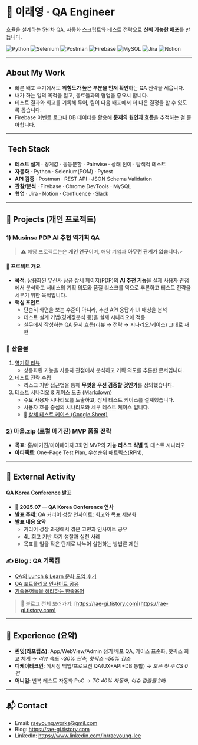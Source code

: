 # 👋 이래영 · QA Engineer
효율을 설계하는 5년차 QA. 자동화 스크립트와 테스트 전략으로 **신뢰 가능한 배포**를 만듭니다.

![Python](https://img.shields.io/badge/Python-3776AB?logo=python&logoColor=white) ![Selenium](https://img.shields.io/badge/Selenium-43B02A?logo=selenium&logoColor=white)
![Postman](https://img.shields.io/badge/Postman-FF6C37?logo=postman&logoColor=white) ![Firebase](https://img.shields.io/badge/Firebase-FFCA28?logo=firebase&logoColor=black) ![MySQL](https://img.shields.io/badge/MySQL-4479A1?logo=mysql&logoColor=white)
![Jira](https://img.shields.io/badge/Jira-0052CC?logo=jira&logoColor=white) ![Notion](https://img.shields.io/badge/Notion-000000?logo=notion&logoColor=white)

---

##  About My Work
- 빠른 배포 주기에서도 **위험도가 높은 부분을 먼저 확인**하는 QA 전략을 세웁니다.
- 내가 하는 일의 목적을 알고, 동료들과의 협업을 중요시 합니다.
- 테스트 결과와 회고를 기록해 두어, 팀이 다음 배포에서 더 나은 결정을 할 수 있도록 돕습니다.
- Firebase 이벤트 로그나 DB 데이터를 활용해 **문제의 원인과 흐름**을 추적하는 걸 좋아합니다.

---

## ️ Tech Stack
- **테스트 설계** · 경계값 · 동등분할 · Pairwise · 상태 전이 · 탐색적 테스트  
- **자동화** · Python · Selenium(POM) · Pytest  
- **API 검증** · Postman · REST API · JSON Schema Validation  
- **관찰/분석** · Firebase · Chrome DevTools · MySQL  
- **협업** · Jira ·  Notion · Confluence · Slack  
---

## 📑 Projects (개인 프로젝트)
### 1) Musinsa PDP **AI 추천** 역기획 QA
> ⚠️ 해당 프로젝트는은 **개인 연구**이며, 해당 기업과 **아무런 관계가 없습니다.**>

#### 📌 프로젝트 개요
- **목적**: 상용화된 무신사 상품 상세 페이지(PDP)의 **AI 추천 기능**을 실제 사용자 관점에서 분석하고 
  서비스의 기획 의도와 품질 리스크를 역으로 추론하고 테스트 전략을 세우기 위한 목적입니다.
- **핵심 포인트**
  - 단순히 화면을 보는 수준이 아니라, 추천 API 응답과 UI 매칭을 분석
  - 테스트 설계 기법(경계값분석 등)을 실제 시나리오에 적용
  - 실무에서 작성하는 QA 문서 흐름(리뷰 → 전략 → 시나리오/케이스) 그대로 재현
    
### 📑 산출물
1. [역기획 리뷰](./docs/01_reverse_review.pdf)  
   - 상용화된 기능을 사용자 관점에서 분석하고 기획 의도를 추론한 문서입니다.
2. [테스트 전략 수립](./docs/02_test_strategy.md)  
   - 리스크 기반 접근법을 통해 **무엇을 우선 검증할 것인가**를 정의했습니다. 
3. [테스트 시나리오 & 케이스 도출 (Markdown)](./docs/03_test_scenario_cases.md)
    - 주요 사용자 시나리오를 도출하고, 상세 테스트 케이스를 설계했습니다.  
   - 사용자 흐름 중심의 시나리오와 세부 테스트 케이스 입니다. 
   - 🔗 [상세 테스트 케이스 (Google Sheet)](https://docs.google.com/spreadsheets/d/1WE2UYtZpcLHk2i0Uj8kEk94Liuszb_SI9imxK_xY2z4/edit?gid=1025142518#gid=1025142518)


### 2) 마을.zip (로컬 매거진) MVP 품질 전략
- **목표**: 홈/매거진/마이페이지 3화면 MVP의 **기능 리스크 식별** 및 테스트 시나리오
- **아티팩트**: One-Page Test Plan, 우선순위 매트릭스(RPN),

---

## 📣 External Activity
####  [QA Korea Conference 발표](https://www.linkedin.com/posts/qa-korea-conference_qa-softwareqa-testing-activity-7346731415339716608-Qubp)
- 📅 **2025.07 — QA Korea Conference 연사**  
- **발표 주제**: QA 커리어 성장 인사이트: 회고와 목표 세분화  
- **발표 내용 요약**
  - 커리어 성장 과정에서 겪은 고민과 인사이트 공유  
  - 4L 회고 기반 자기 성찰과 실천 사례  
  - 목표를 일을 작은 단계로 나누어 실현하는 방법론 제안

### ✍️ Blog : QA 기록집
- [QA의 Lunch & Learn 문화 도입 후기](https://rae-gi.tistory.com/115)  
- [QA 포트폴리오 인사이트 공유](https://rae-gi.tistory.com/134)  
- [기술용어들을 정리하는 한줄용어](https://rae-gi.tistory.com/category/%E2%9C%8F%EF%B8%8F%20%ED%95%9C%EC%A4%84%20%EC%9A%A9%EC%96%B4)  
> 📌 블로그 전체 보러가기: [https://rae-gi.tistory.com](https://rae-gi.tistory.com)


---

## 📄 Experience (요약)
- **퀸잇(라포랩스)**: App/WebView/Admin 정기 배포 QA, 케이스 표준화, 핫픽스 회고 체계 → *리뷰 속도 ~30% 단축, 핫픽스 ~50% 감소*
- **디케이테크인**: 메시징 백업/프로모션 QA(UX+API+DB 통합) → *오픈 첫 주 CS 0건*
- **어니컴**: 반복 테스트 자동화 PoC → *TC 40% 자동화, 이슈 검출률 2배*

---

## 📬 Contact
- Email: raeyoung.works@gmil.com  
- Blog: https://rae-gi.tistory.com  
- LinkedIn: https://www.linkedin.com/in/raeyoung-lee
